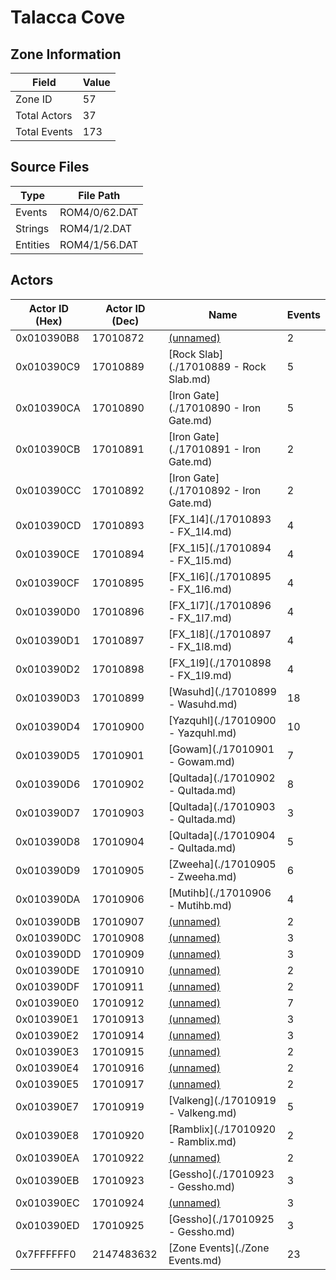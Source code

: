 # Talacca Cove

## Zone Information

| Field        |   Value |
|--------------|---------|
| Zone ID      |      57 |
| Total Actors |      37 |
| Total Events |     173 |

## Source Files

| Type     | File Path     |
|----------|---------------|
| Events   | ROM4/0/62.DAT |
| Strings  | ROM4/1/2.DAT  |
| Entities | ROM4/1/56.DAT |

## Actors

| Actor ID (Hex)   |   Actor ID (Dec) | Name                                   |   Events |
|------------------|------------------|----------------------------------------|----------|
| 0x010390B8       |         17010872 | [(unnamed)](./17010872.md)             |        2 |
| 0x010390C9       |         17010889 | [Rock Slab](./17010889 - Rock Slab.md) |        5 |
| 0x010390CA       |         17010890 | [Iron Gate](./17010890 - Iron Gate.md) |        5 |
| 0x010390CB       |         17010891 | [Iron Gate](./17010891 - Iron Gate.md) |        2 |
| 0x010390CC       |         17010892 | [Iron Gate](./17010892 - Iron Gate.md) |        2 |
| 0x010390CD       |         17010893 | [FX_1l4](./17010893 - FX_1l4.md)       |        4 |
| 0x010390CE       |         17010894 | [FX_1l5](./17010894 - FX_1l5.md)       |        4 |
| 0x010390CF       |         17010895 | [FX_1l6](./17010895 - FX_1l6.md)       |        4 |
| 0x010390D0       |         17010896 | [FX_1l7](./17010896 - FX_1l7.md)       |        4 |
| 0x010390D1       |         17010897 | [FX_1l8](./17010897 - FX_1l8.md)       |        4 |
| 0x010390D2       |         17010898 | [FX_1l9](./17010898 - FX_1l9.md)       |        4 |
| 0x010390D3       |         17010899 | [Wasuhd](./17010899 - Wasuhd.md)       |       18 |
| 0x010390D4       |         17010900 | [Yazquhl](./17010900 - Yazquhl.md)     |       10 |
| 0x010390D5       |         17010901 | [Gowam](./17010901 - Gowam.md)         |        7 |
| 0x010390D6       |         17010902 | [Qultada](./17010902 - Qultada.md)     |        8 |
| 0x010390D7       |         17010903 | [Qultada](./17010903 - Qultada.md)     |        3 |
| 0x010390D8       |         17010904 | [Qultada](./17010904 - Qultada.md)     |        5 |
| 0x010390D9       |         17010905 | [Zweeha](./17010905 - Zweeha.md)       |        6 |
| 0x010390DA       |         17010906 | [Mutihb](./17010906 - Mutihb.md)       |        4 |
| 0x010390DB       |         17010907 | [(unnamed)](./17010907.md)             |        2 |
| 0x010390DC       |         17010908 | [(unnamed)](./17010908.md)             |        3 |
| 0x010390DD       |         17010909 | [(unnamed)](./17010909.md)             |        3 |
| 0x010390DE       |         17010910 | [(unnamed)](./17010910.md)             |        2 |
| 0x010390DF       |         17010911 | [(unnamed)](./17010911.md)             |        2 |
| 0x010390E0       |         17010912 | [(unnamed)](./17010912.md)             |        7 |
| 0x010390E1       |         17010913 | [(unnamed)](./17010913.md)             |        3 |
| 0x010390E2       |         17010914 | [(unnamed)](./17010914.md)             |        3 |
| 0x010390E3       |         17010915 | [(unnamed)](./17010915.md)             |        2 |
| 0x010390E4       |         17010916 | [(unnamed)](./17010916.md)             |        2 |
| 0x010390E5       |         17010917 | [(unnamed)](./17010917.md)             |        2 |
| 0x010390E7       |         17010919 | [Valkeng](./17010919 - Valkeng.md)     |        5 |
| 0x010390E8       |         17010920 | [Ramblix](./17010920 - Ramblix.md)     |        2 |
| 0x010390EA       |         17010922 | [(unnamed)](./17010922.md)             |        2 |
| 0x010390EB       |         17010923 | [Gessho](./17010923 - Gessho.md)       |        3 |
| 0x010390EC       |         17010924 | [(unnamed)](./17010924.md)             |        3 |
| 0x010390ED       |         17010925 | [Gessho](./17010925 - Gessho.md)       |        3 |
| 0x7FFFFFF0       |       2147483632 | [Zone Events](./Zone Events.md)        |       23 |